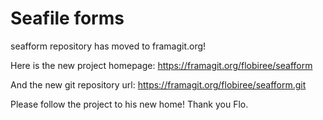 # Seafile forms

seafform repository has moved to framagit.org!

Here is the new project homepage:
https://framagit.org/flobiree/seafform

And the new git repository url:
https://framagit.org/flobiree/seafform.git

Please follow the project to his new home!
Thank you
Flo.

